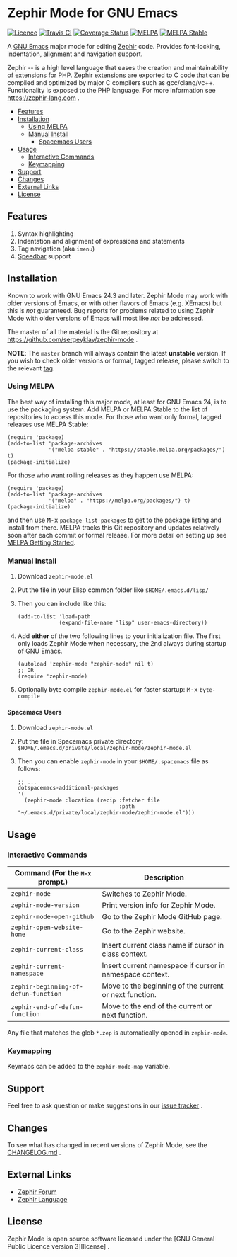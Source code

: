 # Zephir Mode for GNU Emacs

[![Licence](https://img.shields.io/badge/license-GPL_3-green.svg)](https://www.gnu.org/licenses/gpl-3.0.txt)
[![Travis CI](https://travis-ci.org/sergeyklay/zephir-mode.svg?branch=master)](https://travis-ci.org/sergeyklay/zephir-mode)
[![Coverage Status](https://coveralls.io/repos/github/sergeyklay/zephir-mode/badge.svg?branch=HEAD)](https://coveralls.io/github/sergeyklay/zephir-mode?branch=HEAD)
[![MELPA](https://melpa.org/packages/zephir-mode-badge.svg)](https://melpa.org/#/zephir-mode)
[![MELPA Stable](https://stable.melpa.org/packages/zephir-mode-badge.svg)](https://stable.melpa.org/#/zephir-mode)

A [GNU Emacs][emacs] major mode for editing [Zephir][zephir] code.
Provides font-locking, indentation, alignment and navigation support.

Zephir -- is a high level language that eases the creation and
maintainability of extensions for PHP.  Zephir extensions are
exported to C code that can be compiled and optimized by major C
compilers such as gcc/clang/vc++.  Functionality is exposed to the
PHP language. For more information see https://zephir-lang.com .

- [Features](#features)
- [Installation](#installation)
  - [Using MELPA](#using-melpa)
  - [Manual Install](#manual-install)
     - [Spacemacs Users](#spacemacs-users)
- [Usage](#usage)
  - [Interactive Commands](#interactive-commands)
  - [Keymapping](#keymapping)
- [Support](#support)
- [Changes](#changes)
- [External Links](#external-links)
- [License](#license)

## Features

1. Syntax highlighting
2. Indentation and alignment of expressions and statements
3. Tag navigation (aka `imenu`)
4. [Speedbar][speedbar] support

## Installation

Known to work with GNU Emacs 24.3 and later. Zephir Mode may work with older
versions of Emacs, or with other flavors of Emacs (e.g. XEmacs) but this is
_not_ guaranteed. Bug reports for problems related to using Zephir Mode with
older versions of Emacs will most like _not_ be addressed.

The master of all the material is the Git repository at
https://github.com/sergeyklay/zephir-mode .

**NOTE**: The `master` branch will always contain the latest **unstable**
version. If you wish to check older versions or formal, tagged release, please
switch to the relevant [tag][tags].

### Using MELPA

The best way of installing this major mode, at least for GNU Emacs 24, is to
use the packaging system. Add MELPA or MELPA Stable to the list of repositories
to access this mode. For those who want only formal, tagged releases use
MELPA Stable:

```elisp
(require 'package)
(add-to-list 'package-archives
             '("melpa-stable" . "https://stable.melpa.org/packages/") t)
(package-initialize)
```

For those who want rolling releases as they happen use MELPA:

```elisp
(require 'package)
(add-to-list 'package-archives
             '("melpa" . "https://melpa.org/packages/") t)
(package-initialize)
```

and then use <kbd>M-x</kbd> `package-list-packages` to get to the
package listing and install from there. MELPA tracks this Git repository and
updates relatively soon after each commit or formal release. For more detail on
setting up see [MELPA Getting Started][getting-started].

### Manual Install

1. Download `zephir-mode.el`

2. Put the file in your Elisp common folder like `$HOME/.emacs.d/lisp/`

3. Then you can include like this:
   ```elisp
   (add-to-list 'load-path
                (expand-file-name "lisp" user-emacs-directory))
   ```
4. Add **either** of the two following lines to your initialization file.
   The first only loads Zephir Mode when necessary, the 2nd always during
   startup of GNU Emacs.
   ```elisp
   (autoload 'zephir-mode "zephir-mode" nil t)
   ;; OR
   (require 'zephir-mode)
   ```
5. Optionally byte compile `zephir-mode.el` for faster startup:
   <kbd>M-x</kbd> `byte-compile`

#### Spacemacs Users

1. Download `zephir-mode.el`

2. Put the file in Spacemacs private directory:
   `$HOME/.emacs.d/private/local/zephir-mode/zephir-mode.el`

3. Then you can enable `zephir-mode` in your `$HOME/.spacemacs` file as follows:
   ```elisp
   ;; ...
   dotspacemacs-additional-packages
   '(
     (zephir-mode :location (recip :fetcher file
                                   :path "~/.emacs.d/private/local/zephir-mode/zephir-mode.el")))
   ```
## Usage

### Interactive Commands

| Command (For the <kbd>M-x</kbd> prompt.)            | Description |
| --- | --- |
| `zephir-mode` | Switches to Zephir Mode. |
| `zephir-mode-version` | Print version info for Zephir Mode. |
| `zephir-mode-open-github` | Go to the Zephir Mode GitHub page. |
| `zephir-open-website-home` | Go to the Zephir website. |
| `zephir-current-class` | Insert current class name if cursor in class context. |
| `zephir-current-namespace` | Insert current namespace if cursor in namespace context. |
| `zephir-beginning-of-defun-function` | Move to the beginning of the current or next function. |
| `zephir-end-of-defun-function` | Move to the end of the current or next function. |

Any file that matches the glob `*.zep` is automatically opened in `zephir-mode`.

### Keymapping

Keymaps can be added to the `zephir-mode-map` variable.

## Support

Feel free to ask question or make suggestions in our [issue tracker][issues] .

## Changes

To see what has changed in recent versions of Zephir Mode,
see the [CHANGELOG.md][changelog] .

## External Links

* [Zephir Forum][forum]
* [Zephir Language][language]

## License

Zephir Mode is open source software licensed under the
[GNU General Public Licence version 3][license] .

[speedbar]: "https://www.gnu.org/software/emacs/manual/html_node/emacs/Speedbar.html"
[tags]: https://github.com/sergeyklay/zephir-mode/tags
[getting-started]: https://melpa.org/#/getting-started
[emacs]: https://www.gnu.org/software/emacs/
[zephir]: https://zephir-lang.com
[derived-mode]: http://cc-mode.sourceforge.net/derived-mode-ex.el
[changelog]: ./CHANGELOG.md
[issues]: https://github.com/sergeyklay/zephir-mode/issues
[forum]: https://forum.zephir-lang.com
[language]: https://zephir-lang.com
